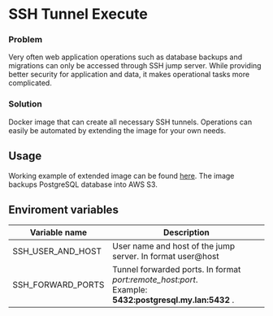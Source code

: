 # SSH Tunnel Execute

### Problem
Very often web application operations such as database backups and migrations can only be accessed through SSH jump server. While providing better security for application and data, it makes operational tasks more complicated.

### Solution
Docker image that can create all necessary SSH tunnels. Operations can easily be automated by extending the image for your own needs.

## Usage

Working example of extended image can be found [here](tree/master/example). The image backups PostgreSQL database into AWS S3.

## Enviroment variables

| Variable name         | Description                             |
| ----------------------|-----------------------------------------|
| SSH_USER_AND_HOST     | User name and host of the jump server. In format user@host |
| SSH_FORWARD_PORTS     | Tunnel forwarded ports. In format *port:remote_host:port*. <br>Example: **5432:postgresql.my.lan:5432** .<br>|